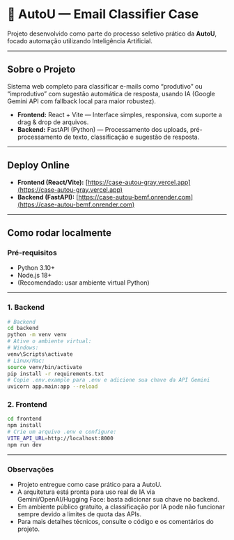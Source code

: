 # 🤖 AutoU — Email Classifier Case

Projeto desenvolvido como parte do processo seletivo prático da **AutoU**, focado automação utilizando Inteligência Artificial.

---

## **Sobre o Projeto**
Sistema web completo para classificar e-mails como “produtivo” ou “improdutivo” com sugestão automática de resposta, usando IA (Google Gemini API com fallback local para maior robustez).

- **Frontend:** React + Vite — Interface simples, responsiva, com suporte a drag & drop de arquivos.
- **Backend:** FastAPI (Python) — Processamento dos uploads, pré-processamento de texto, classificação e sugestão de resposta.

---

## **Deploy Online**
- **Frontend (React/Vite):** [https://case-autou-gray.vercel.app](https://case-autou-gray.vercel.app)
- **Backend (FastAPI):** [https://case-autou-bemf.onrender.com](https://case-autou-bemf.onrender.com)

---

## **Como rodar localmente**

### **Pré-requisitos**
- Python 3.10+
- Node.js 18+
- (Recomendado: usar ambiente virtual Python)

---

### **1. Backend**
```bash
# Backend
cd backend
python -m venv venv
# Ative o ambiente virtual:
# Windows:
venv\Scripts\activate
# Linux/Mac:
source venv/bin/activate
pip install -r requirements.txt
# Copie .env.example para .env e adicione sua chave da API Gemini
uvicorn app.main:app --reload
```

### **2. Frontend**
```bash
cd frontend
npm install
# Crie um arquivo .env e configure:
VITE_API_URL=http://localhost:8000
npm run dev
```
---

### Observações

- Projeto entregue como case prático para a AutoU.
- A arquitetura está pronta para uso real de IA via Gemini/OpenAI/Hugging Face: basta adicionar sua chave no backend.
- Em ambiente público gratuito, a classificação por IA pode não funcionar sempre devido a limites de quota das APIs.
- Para mais detalhes técnicos, consulte o código e os comentários do projeto.

